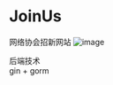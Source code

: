 # JoinUs
网络协会招新网站
![image](https://user-images.githubusercontent.com/76742505/195139027-933061c4-f5c0-432d-b624-2e4171e27eaa.png)

后端技术
\
gin + gorm
